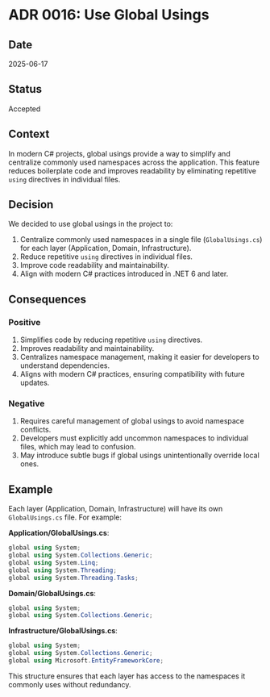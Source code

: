 # ADR 0016: Use Global Usings

## Date
2025-06-17

## Status
Accepted

## Context
In modern C# projects, global usings provide a way to simplify and centralize commonly used namespaces across the application. This feature reduces boilerplate code and improves readability by eliminating repetitive `using` directives in individual files.

## Decision
We decided to use global usings in the project to:

1. Centralize commonly used namespaces in a single file (`GlobalUsings.cs`) for each layer (Application, Domain, Infrastructure).
2. Reduce repetitive `using` directives in individual files.
3. Improve code readability and maintainability.
4. Align with modern C# practices introduced in .NET 6 and later.

## Consequences
### Positive
1. Simplifies code by reducing repetitive `using` directives.
2. Improves readability and maintainability.
3. Centralizes namespace management, making it easier for developers to understand dependencies.
4. Aligns with modern C# practices, ensuring compatibility with future updates.

### Negative
1. Requires careful management of global usings to avoid namespace conflicts.
2. Developers must explicitly add uncommon namespaces to individual files, which may lead to confusion.
3. May introduce subtle bugs if global usings unintentionally override local ones.

## Example
Each layer (Application, Domain, Infrastructure) will have its own `GlobalUsings.cs` file. For example:

**Application/GlobalUsings.cs**:
```csharp
global using System;
global using System.Collections.Generic;
global using System.Linq;
global using System.Threading;
global using System.Threading.Tasks;
```

**Domain/GlobalUsings.cs**:
```csharp
global using System;
global using System.Collections.Generic;
```

**Infrastructure/GlobalUsings.cs**:
```csharp
global using System;
global using System.Collections.Generic;
global using Microsoft.EntityFrameworkCore;
```

This structure ensures that each layer has access to the namespaces it commonly uses without redundancy.
